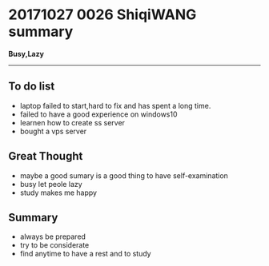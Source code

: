 # 20171027 0026 ShiqiWANG summary

**Busy,Lazy**
***
## To do list
- laptop failed to start,hard to fix and has spent a long time.
- failed to have a good experience on windows10
- learnen how to create ss server
- bought a vps server
## Great Thought
- maybe a good sumary is a good thing to have self-examination
- busy let peole lazy
- study makes me happy
## Summary
- always be prepared
- try to be considerate
- find anytime to have a rest and to study
